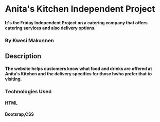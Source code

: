 # Anita's Kitchen Independent Project
#### It's the Friday Independent Project on a catering company that offers catering services and also delivery options.

### By Kwesi Makonnen

## Description
#### The website helps customers know what food and drinks are offered at Anita's Kitchen and the delivery specifics for those hwho prefer that to visiting. 

### Technologies Used
#### HTML
#### Bootsrap,CSS
